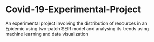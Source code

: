 # Covid-19-Experimental-Project
An experimental project involving the distribution of resources in an Epidemic using two-patch SEIR model and analysing its trends using machine learning and data visualization


